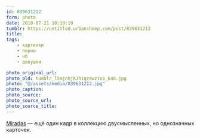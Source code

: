 ```yaml
---
id: 839631212
form: photo
date: 2010-07-21 10:10:10
tumblr: https://untitled.urbansheep.com/post/839631212
title:
tags:
    - картинки
    - порно
    - чб
    - девушки

photo_original_url:
photo_old: tumblr_l5mjnhjKJh1qz4wzio1_640.jpg
photo: "@/assets/media/839631212.jpg"
photo_caption:
photo_source:
photo_source_url:
photo_source_title:
---
```


<p><a href="http://www.flickr.com/photos/necesitotratamiento/175827876/">Miradas</a> — ещё один кадр в коллекцию двусмысленных, но однозначных карточек.</p>

